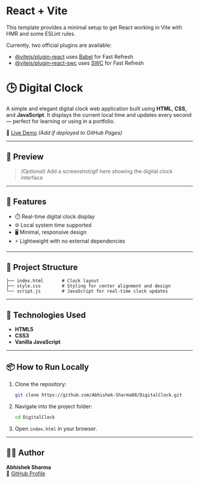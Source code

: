 # React + Vite

This template provides a minimal setup to get React working in Vite with HMR and some ESLint rules.

Currently, two official plugins are available:

- [@vitejs/plugin-react](https://github.com/vitejs/vite-plugin-react/blob/main/packages/plugin-react/README.md) uses [Babel](https://babeljs.io/) for Fast Refresh
- [@vitejs/plugin-react-swc](https://github.com/vitejs/vite-plugin-react-swc) uses [SWC](https://swc.rs/) for Fast Refresh

# 🕒 Digital Clock

A simple and elegant digital clock web application built using **HTML**, **CSS**, and **JavaScript**. It displays the current local time and updates every second — perfect for learning or using in a portfolio.

🔗 [Live Demo](https://abhishek-sharma08.github.io/DigitalClock) _(Add if deployed to GitHub Pages)_

---

## 📸 Preview

> _(Optional)_ Add a screenshot/gif here showing the digital clock interface

---

## 🚀 Features

- ⏱️ Real-time digital clock display
- 🌐 Local system time supported
- 🖥️ Minimal, responsive design
- ⚡ Lightweight with no external dependencies

---

## 📁 Project Structure

```
├── index.html       # Clock layout
├── style.css        # Styling for center alignment and design
└── script.js        # JavaScript for real-time clock updates
```

---

## 🧰 Technologies Used

- **HTML5**
- **CSS3**
- **Vanilla JavaScript**

---

## 📦 How to Run Locally

1. Clone the repository:
   ```bash
   git clone https://github.com/Abhishek-Sharma08/DigitalClock.git
   ```
2. Navigate into the project folder:
   ```bash
   cd DigitalClock
   ```
3. Open `index.html` in your browser.

---

## 🙋‍♂️ Author

**Abhishek Sharma**  
🔗 [GitHub Profile](https://github.com/Abhishek-Sharma08)

